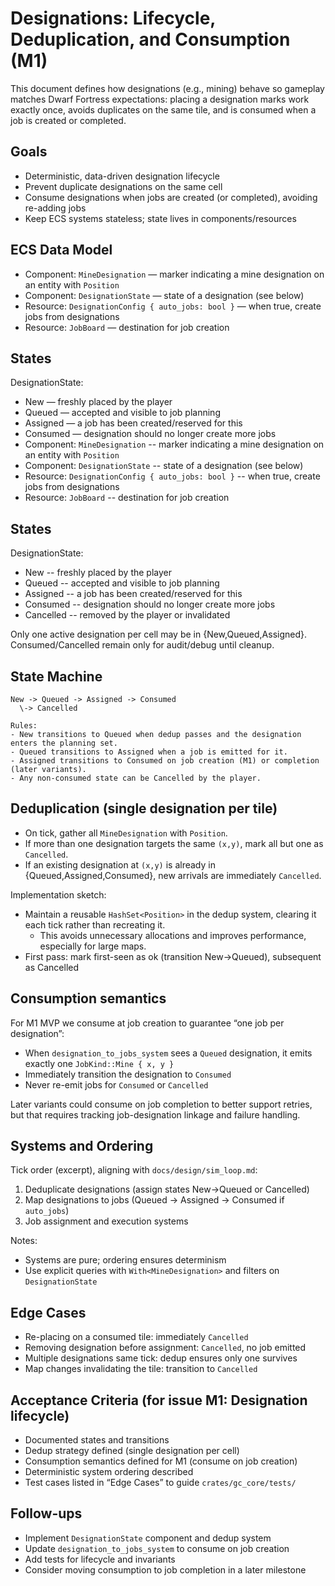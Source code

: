 # Designations: Lifecycle, Deduplication, and Consumption (M1)

This document defines how designations (e.g., mining) behave so gameplay matches Dwarf Fortress expectations: placing a designation marks work exactly once, avoids duplicates on the same tile, and is consumed when a job is created or completed.

## Goals

- Deterministic, data-driven designation lifecycle
- Prevent duplicate designations on the same cell
- Consume designations when jobs are created (or completed), avoiding re-adding jobs
- Keep ECS systems stateless; state lives in components/resources

## ECS Data Model

- Component: `MineDesignation` — marker indicating a mine designation on an entity with `Position`
- Component: `DesignationState` — state of a designation (see below)
- Resource: `DesignationConfig { auto_jobs: bool }` — when true, create jobs from designations
- Resource: `JobBoard` — destination for job creation

## States

DesignationState:

- New — freshly placed by the player
- Queued — accepted and visible to job planning
- Assigned — a job has been created/reserved for this
- Consumed — designation should no longer create more jobs
- Component: `MineDesignation` -- marker indicating a mine designation on an entity with `Position`
- Component: `DesignationState` -- state of a designation (see below)
- Resource: `DesignationConfig { auto_jobs: bool }` -- when true, create jobs from designations
- Resource: `JobBoard` -- destination for job creation

## States

DesignationState:

- New -- freshly placed by the player
- Queued -- accepted and visible to job planning
- Assigned -- a job has been created/reserved for this
- Consumed -- designation should no longer create more jobs
- Cancelled -- removed by the player or invalidated

Only one active designation per cell may be in {New,Queued,Assigned}. Consumed/Cancelled remain only for audit/debug until cleanup.

## State Machine

```text
New -> Queued -> Assigned -> Consumed
  \-> Cancelled

Rules:
- New transitions to Queued when dedup passes and the designation enters the planning set.
- Queued transitions to Assigned when a job is emitted for it.
- Assigned transitions to Consumed on job creation (M1) or completion (later variants).
- Any non-consumed state can be Cancelled by the player.
```

## Deduplication (single designation per tile)

- On tick, gather all `MineDesignation` with `Position`.
- If more than one designation targets the same `(x,y)`, mark all but one as `Cancelled`.
- If an existing designation at `(x,y)` is already in {Queued,Assigned,Consumed}, new arrivals are immediately `Cancelled`.

Implementation sketch:

- Maintain a reusable `HashSet<Position>` in the dedup system, clearing it each tick rather than recreating it.
  - This avoids unnecessary allocations and improves performance, especially for large maps.
- First pass: mark first-seen as ok (transition New->Queued), subsequent as Cancelled

## Consumption semantics

For M1 MVP we consume at job creation to guarantee “one job per designation”:

- When `designation_to_jobs_system` sees a `Queued` designation, it emits exactly one `JobKind::Mine { x, y }`
- Immediately transition the designation to `Consumed`
- Never re-emit jobs for `Consumed` or `Cancelled`

Later variants could consume on job completion to better support retries, but that requires tracking job-designation linkage and failure handling.

## Systems and Ordering

Tick order (excerpt), aligning with `docs/design/sim_loop.md`:

1. Deduplicate designations (assign states New->Queued or Cancelled)
2. Map designations to jobs (Queued -> Assigned -> Consumed if `auto_jobs`)
3. Job assignment and execution systems

Notes:

- Systems are pure; ordering ensures determinism
- Use explicit queries with `With<MineDesignation>` and filters on `DesignationState`

## Edge Cases

- Re-placing on a consumed tile: immediately `Cancelled`
- Removing designation before assignment: `Cancelled`, no job emitted
- Multiple designations same tick: dedup ensures only one survives
- Map changes invalidating the tile: transition to `Cancelled`

## Acceptance Criteria (for issue M1: Designation lifecycle)

- Documented states and transitions
- Dedup strategy defined (single designation per cell)
- Consumption semantics defined for M1 (consume on job creation)
- Deterministic system ordering described
- Test cases listed in “Edge Cases” to guide `crates/gc_core/tests/`

## Follow-ups

- Implement `DesignationState` component and dedup system
- Update `designation_to_jobs_system` to consume on job creation
- Add tests for lifecycle and invariants
- Consider moving consumption to job completion in a later milestone
